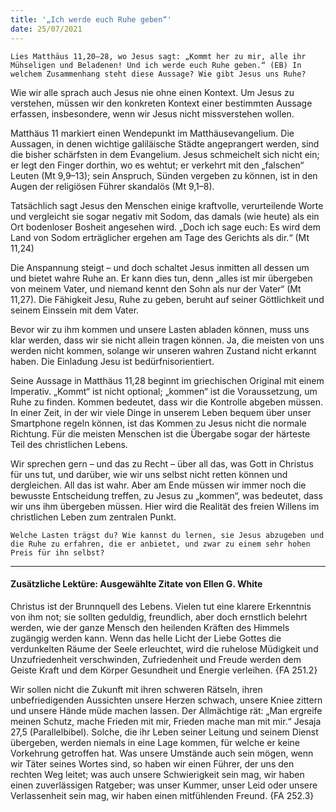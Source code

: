 ```yaml
---
title: '„Ich werde euch Ruhe geben“'
date: 25/07/2021
---
```


`Lies Matthäus 11,20–28, wo Jesus sagt: „Kommt her zu mir, alle ihr Mühseligen und Beladenen! Und ich werde euch Ruhe geben.“ (EB) In welchem Zusammenhang steht diese Aussage? Wie gibt Jesus uns Ruhe?`

Wie wir alle sprach auch Jesus nie ohne einen Kontext. Um Jesus zu verstehen, müssen wir den konkreten Kontext einer bestimmten Aussage erfassen, insbesondere, wenn wir Jesus nicht missverstehen wollen.

Matthäus 11 markiert einen Wendepunkt im Matthäusevangelium. Die Aussagen, in denen wichtige galiläische Städte angeprangert werden, sind die bisher schärfsten in dem Evangelium. Jesus schmeichelt sich nicht ein; er legt den Finger dorthin, wo es wehtut; er verkehrt mit den „falschen“ Leuten (Mt 9,9–13); sein Anspruch, Sünden vergeben zu können, ist in den Augen der religiösen Führer skandalös (Mt 9,1–8).

Tatsächlich sagt Jesus den Menschen einige kraftvolle, verurteilende Worte und vergleicht sie sogar negativ mit Sodom, das damals (wie heute) als ein Ort bodenloser Bosheit angesehen wird. „Doch ich sage euch: Es wird dem Land von Sodom erträglicher ergehen am Tage des Gerichts als dir.“ (Mt 11,24)

Die Anspannung steigt – und doch schaltet Jesus inmitten all dessen um und bietet wahre Ruhe an. Er kann dies tun, denn „alles ist mir übergeben von meinem Vater, und niemand kennt den Sohn als nur der Vater“ (Mt 11,27). Die Fähigkeit Jesu, Ruhe zu geben, beruht auf seiner Göttlichkeit und seinem Einssein mit dem Vater.

Bevor wir zu ihm kommen und unsere Lasten abladen können, muss uns klar werden, dass wir sie nicht allein tragen können. Ja, die meisten von uns werden nicht kommen, solange wir unseren wahren Zustand nicht erkannt haben. Die Einladung Jesu ist bedürfnisorientiert.

Seine Aussage in Matthäus 11,28 beginnt im griechischen Original mit einem Imperativ. „Kommt“ ist nicht optional; „kommen“ ist die Voraussetzung, um Ruhe zu finden. Kommen bedeutet, dass wir die Kontrolle abgeben müssen. In einer Zeit, in der wir viele Dinge in unserem Leben bequem über unser Smartphone regeln können, ist das Kommen zu Jesus nicht die normale Richtung. Für die meisten Menschen ist die Übergabe sogar der härteste Teil des christlichen Lebens.

Wir sprechen gern – und das zu Recht – über all das, was Gott in Christus für uns tut, und darüber, wie wir uns selbst nicht retten können und dergleichen. All das ist wahr. Aber am Ende müssen wir immer noch die bewusste Entscheidung treffen, zu Jesus zu „kommen“, was bedeutet, dass wir uns ihm übergeben müssen. Hier wird die Realität des freien Willens im christlichen Leben zum zentralen Punkt.

`Welche Lasten trägst du? Wie kannst du lernen, sie Jesus abzugeben und die Ruhe zu erfahren, die er anbietet, und zwar zu einem sehr hohen Preis für ihn selbst?`

---

#### Zusätzliche Lektüre: Ausgewählte Zitate von Ellen G. White

Christus ist der Brunnquell des Lebens. Vielen tut eine klarere Erkenntnis von ihm not; sie sollten geduldig, freundlich, aber doch ernstlich belehrt werden, wie der ganze Mensch den heilenden Kräften des Himmels zugängig werden kann. Wenn das helle Licht der Liebe Gottes die verdunkelten Räume der Seele erleuchtet, wird die ruhelose Müdigkeit und Unzufriedenheit verschwinden, Zufriedenheit und Freude werden dem Geiste Kraft und dem Körper Gesundheit und Energie verleihen. {FA 251.2}

Wir sollen nicht die Zukunft mit ihren schweren Rätseln, ihren unbefriedigenden Aussichten unsere Herzen schwach, unsere Kniee zittern und unsere Hände müde machen lassen. Der Allmächtige rät: „Man ergreife meinen Schutz, mache Frieden mit mir, Frieden mache man mit mir.“ Jesaja 27,5 (Parallelbibel). Solche, die ihr Leben seiner Leitung und seinem Dienst übergeben, werden niemals in eine Lage kommen, für welche er keine Vorkehrung getroffen hat. Was unsere Umstände auch sein mögen, wenn wir Täter seines Wortes sind, so haben wir einen Führer, der uns den rechten Weg leitet; was auch unsere Schwierigkeit sein mag, wir haben einen zuverlässigen Ratgeber; was unser Kummer, unser Leid oder unsere Verlassenheit sein mag, wir haben einen mitfühlenden Freund. {FA 252.3}